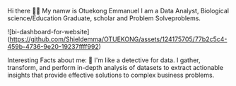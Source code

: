 Hi there 👋🏽 My namw is Otuekong Emmanuel
I am a Data Analyst, Biological science/Education Graduate, scholar and Problem Solveproblems. 

![bi-dashboard-for-website] (https://github.com/Shieldemma/OTUEKONG/assets/124175705/77b2c5c4-459b-4736-9e20-19237ffff992)

Interesting Facts about me:
🔭 I'm like a detective for data. I gather, transform, and perform in-depth analysis of datasets to extract actionable insights that provide effective solutions to complex business problems.
